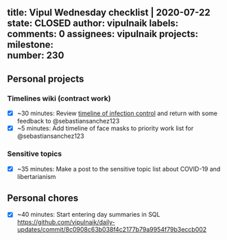 title:	Vipul Wednesday checklist | 2020-07-22
state:	CLOSED
author:	vipulnaik
labels:	
comments:	0
assignees:	vipulnaik
projects:	
milestone:	
number:	230
--
## Personal projects

### Timelines wiki (contract work)

- [x] ~30 minutes: Review [timeline of infection control](https://timelines.issarice.com/wiki/Timeline_of_infection_control) and return with some feedback to @sebastiansanchez123
- [x] ~5 minutes: Add timeline of face masks to priority work list for @sebastiansanchez123

### Sensitive topics

- [x] ~35 minutes: Make a post to the sensitive topic list about COVID-19 and libertarianism

## Personal chores

- [x] ~40 minutes: Start entering day summaries in SQL https://github.com/vipulnaik/daily-updates/commit/8c0908c63b038f4c2177b79a9954f79b3eccb002
